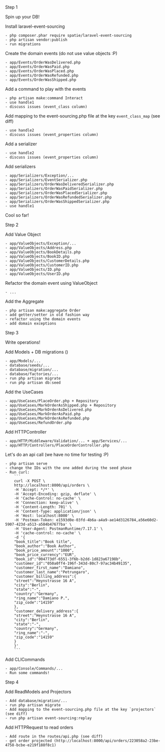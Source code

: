 Step 1

Spin up your DB!

Install laravel-event-sourcing

    - php composer.phar require spatie/laravel-event-sourcing
    - php artisan vendor:publish
    - run migrations

Create the domain events (do not use value objects :P)

    - app/Events/OrderWasDelivered.php
    - app/Events/OrderWasPaid.php
    - app/Events/OrderWasPlaced.php
    - app/Events/OrderWasRefunded.php
    - app/Events/OrderWasShipped.php

Add a command to play with the events

    - php artisan make:command Interact
    - use handle1
    - discuss issues (event_class column)

Add mapping to the event-sourcing.php file at the key `event_class_map` (see diff)

    - use handle2
    - discuss issues (event_properties column)

Add a serializer

    - use handle2
    - discuss issues (event_properties column)

Add serializers

    - app/Serializers/Exception/...
    - app/Serializers/EventSerializer.php
    - app/Serializers/OrderWasDeliveredSerializer.php
    - app/Serializers/OrderWasPaidSerializer.php
    - app/Serializers/OrderWasPlacedSerializer.php
    - app/Serializers/OrderWasRefundedSerializer.php
    - app/Serializers/OrderWasShippedSerializer.php
    - use handle1

Cool so far!


Step 2

Add Value Object

    - app/ValueObjects/Exception/...
    - app/ValueObjects/Address.php
    - app/ValueObjects/BookDetails.php
    - app/ValueObjects/BookID.php
    - app/ValueObjects/CustomerDetails.php
    - app/ValueObjects/CustomerID.php
    - app/ValueObjects/ID.php
    - app/ValueObjects/UserID.php
    
Refactor the domain event using ValueObject 

    - ...
    
Add the Aggregate

    - php artisan make:aggregate Order
    - add getter/setter in old fashion way
    - refactor using the domain events
    - add domain exceptions
    
    
Step 3

Write operations!

Add Models + DB migrations ()

    - app/Models/...
    - database/seeds/...
    - database/migration/...
    - database/factories/...
    - run php artisan migrate
    - run php artisan db:seed
    
Add the UseCases

    - app/UseCases/PlaceOrder.php + Repository
    - app/UseCases/MarkOrderAsShipped.php + Repository
    - app/UseCases/MarkOrderAsDelivered.php
    - app/UseCases/MarkOrderAsPaid.php
    - app/UseCases/MarkOrderAsRefunded.php
    - app/UseCases/RefundOrder.php
    
Add HTTPController

    - app/HTTP/Middleware/Validation/... + app/Services/...
    - app/HTTP/Controllers/PlaceOrderController.php

Let's do an api call (we have no time for testing :P)

    - php artisan serve
    - change the IDs with the one added during the seed phase
    - Run curl:     
        ```
        curl -X POST \
        http://localhost:8000/api/orders \
        -H 'Accept: */*' \
        -H 'Accept-Encoding: gzip, deflate' \
        -H 'Cache-Control: no-cache' \
        -H 'Connection: keep-alive' \
        -H 'Content-Length: 701' \
        -H 'Content-Type: application/json' \
        -H 'Host: localhost:8000' \
        -H 'Postman-Token: e1593d0e-03fd-4b6a-a4a9-ae14d3126784,a56e60d2-5907-423d-a513-a584b47677ba' \
        -H 'User-Agent: PostmanRuntime/7.17.1' \
        -H 'cache-control: no-cache' \
        -d '{
        "book_title":"Book title",
        "book_author":"Book Author",
        "book_price_amount":"1000",
        "book_price_currency":"EUR",
        "book_id":"004773df-6551-3f6b-b2dd-1d823a67198b",
        "customer_id":"050a0ff4-196f-343d-80c7-97ac34b49135",
        "customer_first_name":"Damiano",
        "customer_last_name":"Petrungaro",
        "customer_billing_address":{
        "street":"Heynstrasse 16 A",
        "city":"Berlin",
        "state":"-",
        "country":"Germany",
        "ring_name":"Damiano P.",
        "zip_code":"14159"
        },
        "customer_delivery_address":{
        "street":"Heynstrasse 16 A",
        "city":"Berlin",
        "state":"-",
        "country":"Germany",
        "ring_name":"-",
        "zip_code":"14159"
        }
        }'
        ```

Add CLICommands

    - app/Console/Commands/...
    - Run some commands!

Step 4

Add ReadModels and Projectors

    - Add database/migration/...
    - run php artisan migrate
    - Add mapping to the event-sourcing.php file at the key `projectors` (see diff)
    - run php artisan event-sourcing:replay


Add HTTPRequest to read orders

    - Add route in the routes/api.php (see diff)
    - get order projected (http://localhost:8000/api/orders/223058a2-23be-4758-bcbe-e219f188f8c1)
    
